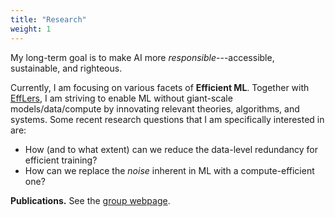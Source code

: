 ```yaml
---
title: "Research"
weight: 1
---
```


My long-term goal is to make AI more _responsible_---accessible, sustainable, and righteous.

Currently, I am focusing on various facets of **Efficient ML**. Together with [EffLers](https://effl.postech.ac.kr), I am striving to enable ML without giant-scale models/data/compute by innovating relevant theories, algorithms, and systems. Some recent research questions that I am specifically interested in are:
- How (and to what extent) can we reduce the data-level redundancy for efficient training?
- How can we replace the _noise_ inherent in ML with a compute-efficient one?

**Publications.** See the [group webpage](https://effl.postech.ac.kr/docs/research/papers/).
